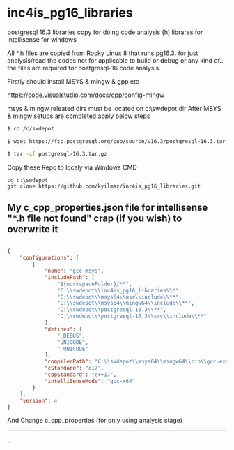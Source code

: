 # inc4is_pg16_libraries
 postgresql 16.3 libraries copy for doing code analysis
 (h) librares for intellisense for windows

 All *.h files are copied from Rocky Linux 8 that runs pg16.3.
 for just analysis/read the codes not for applicable to build or debug or any kind of..
 the files are required for postgresql-16 code analysis.

 Firstly should install MSYS & mingw & gpp etc

 <a href="https://code.visualstudio.com/docs/cpp/config-mingw" target="_blank">https://code.visualstudio.com/docs/cpp/config-mingw</a>

 msys & mingw releated dirs must be located on c:\swdepot dir
 After MSYS & mingw setups are completed apply below steps 

```bash
$ cd /c/swdepot

$ wget https://ftp.postgresql.org/pub/source/v16.3/postgresql-16.3.tar.gz

$ tar -xf postgresql-16.3.tar.gz
```
 Copy these Repo to localy via Windows CMD
```console
cd c:\swdepot
git clone https://github.com/kyilmaz/inc4is_pg16_libraries.git
```
## My c_cpp_properties.json file for intellisense "*.h file not found" crap (if you wish) to overwrite it

```json

{
    "configurations": [
        {
            "name": "gcc msys",
            "includePath": [
                "${workspaceFolder}/**",
                "C:\\swdepot\\inc4is_pg16_libraries\\*",
                "C:\\swdepot\\msys64\\usr\\include\\**",
				"C:\\swdepot\\msys64\\mingw64\\include\\**",
				"C:\\swdepot\\postgresql-16.3\\**",
                "C:\\swdepot\\postgresql-16.3\\src\\include\\**"
            ],
            "defines": [
                "_DEBUG",
                "UNICODE",
                "_UNICODE"
            ],
            "compilerPath": "C:\\swdepot\\msys64\\mingw64\\bin\\gcc.exe",
            "cStandard": "c17",
            "cppStandard": "c++17",
            "intelliSenseMode": "gcc-x64"
        }
    ],
    "version": 4
}
```

And Change c_cpp_properties (for only using analysis stage)

---------
**.**
